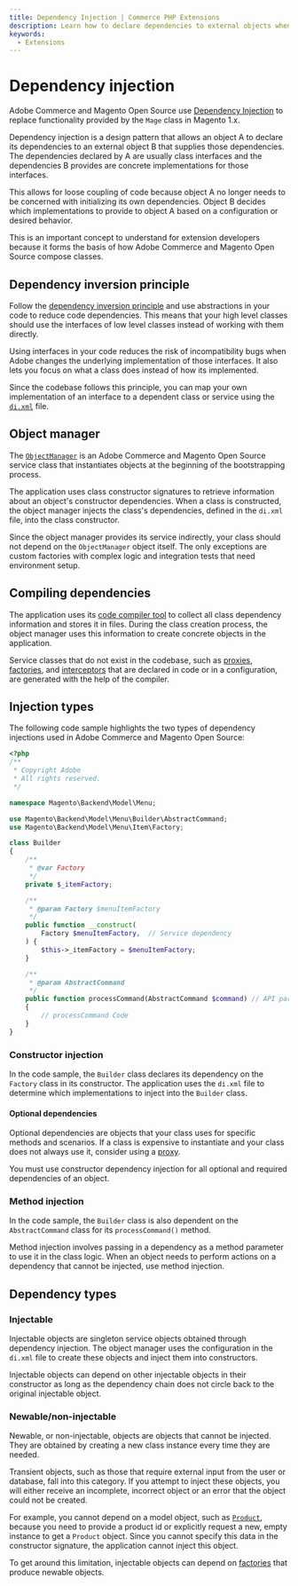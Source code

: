 ```yaml
---
title: Dependency Injection | Commerce PHP Extensions
description: Learn how to declare dependencies to external objects when developing Adobe Commerce and Magento Open Source extensions.
keywords:
  - Extensions
---
```


# Dependency injection

Adobe Commerce and Magento Open Source use [Dependency Injection] to replace functionality provided by the `Mage` class in Magento 1.x.

Dependency injection is a design pattern that allows an object A to declare its dependencies to an external object B that supplies those dependencies.
The dependencies declared by A are usually class interfaces and the dependencies B provides are concrete implementations for those interfaces.

This allows for loose coupling of code because object A no longer needs to be concerned with initializing its own dependencies.
Object B decides which implementations to provide to object A based on a configuration or desired behavior.

This is an important concept to understand for extension developers because it forms the basis of how Adobe Commerce and Magento Open Source compose classes.

## Dependency inversion principle

Follow the [dependency inversion principle] and use abstractions in your code to reduce code dependencies.
This means that your high level classes should use the interfaces of low level classes instead of working with them directly.

Using interfaces in your code reduces the risk of incompatibility bugs when Adobe changes the underlying implementation of those interfaces.
It also lets you focus on what a class does instead of how its implemented.

Since the codebase follows this principle, you can map your own implementation of an interface to a dependent class or service using the [`di.xml`] file.

## Object manager

The [`ObjectManager`] is an Adobe Commerce and Magento Open Source service class that instantiates objects at the beginning of the bootstrapping process.

The application uses class constructor signatures to retrieve information about an object's constructor dependencies.
When a class is constructed, the object manager injects the class's dependencies, defined in the `di.xml` file, into the class constructor.

Since the object manager provides its service indirectly, your class should not depend on the `ObjectManager` object itself.
The only exceptions are custom factories with complex logic and integration tests that need environment setup.

## Compiling dependencies

The application uses its [code compiler tool] to collect all class dependency information and stores it in files.
During the class creation process, the object manager uses this information to create concrete objects in the application.

Service classes that do not exist in the codebase, such as [proxies], [factories], and [interceptors] that are declared in code or in a configuration, are generated with the help of the compiler.

## Injection types

The following code sample highlights the two types of dependency injections used in Adobe Commerce and Magento Open Source:

```php
<?php
/**
 * Copyright Adobe
 * All rights reserved.
 */

namespace Magento\Backend\Model\Menu;

use Magento\Backend\Model\Menu\Builder\AbstractCommand;
use Magento\Backend\Model\Menu\Item\Factory;

class Builder
{
    /**
     * @var Factory
     */
    private $_itemFactory;

    /**
     * @param Factory $menuItemFactory
     */
    public function __construct(
        Factory $menuItemFactory,  // Service dependency
    ) {
        $this->_itemFactory = $menuItemFactory;
    }

    /**
     * @param AbstractCommand
     */
    public function processCommand(AbstractCommand $command) // API param
    {
        // processCommand Code
    }
}

```

### Constructor injection

In the code sample, the `Builder` class declares its dependency on the `Factory` class in its constructor.
The application uses the `di.xml` file to determine which implementations to inject into the `Builder` class.

#### Optional dependencies

Optional dependencies are objects that your class uses for specific methods and scenarios.
If a class is expensive to instantiate and your class does not always use it, consider using a [proxy].

You must use constructor dependency injection for all optional and required dependencies of an object.

### Method injection

In the code sample, the `Builder` class is also dependent on the `AbstractCommand` class for its `processCommand()` method.

Method injection involves passing in a dependency as a method parameter to use it in the class logic.
When an object needs to perform actions on a dependency that cannot be injected, use method injection.

## Dependency types

### Injectable

Injectable objects are singleton service objects obtained through dependency injection.
The object manager uses the configuration in the `di.xml` file to create these objects and inject them into constructors.

Injectable objects can depend on other injectable objects in their constructor as long as the dependency chain does not circle back to the original injectable object.

### Newable/non-injectable

Newable, or non-injectable, objects are objects that cannot be injected.
They are obtained by creating a new class instance every time they are needed.

Transient objects, such as those that require external input from the user or database, fall into this category.
If you attempt to inject these objects, you will either receive an incomplete, incorrect object or an error that the object could not be created.

For example, you cannot depend on a model object, such as [`Product`], because you need to provide a product id or explicitly request a new, empty instance to get a `Product` object.
Since you cannot specify this data in the constructor signature, the application cannot inject this object.

To get around this limitation, injectable objects can depend on [factories] that produce newable objects.

[Dependency Injection]: https://en.wikipedia.org/wiki/Dependency_injection
[dependency inversion principle]: http://www.oodesign.com/dependency-inversion-principle.html
[`di.xml`]: ../build/dependency-injection-file.md
[`ObjectManager`]: object-manager/index.md
[code compiler tool]: https://experienceleague.adobe.com/docs/commerce-operations/configuration-guide/cli/code-compiler.html
[proxies]: proxies.md
[proxy]: proxies.md
[factories]: factories.md
[interceptors]: plugins.md
[`Product`]: https://github.com/magento/magento2/blob/2.4/app/code/Magento/Catalog/Model/Product.php

